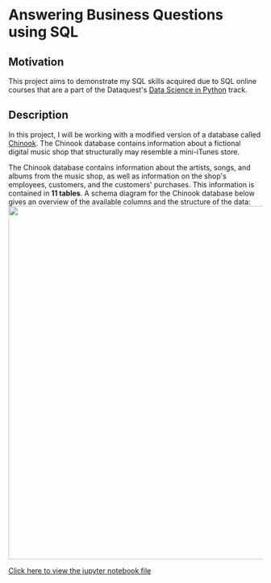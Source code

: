 # Answering Business Questions using SQL
## Motivation
This project aims to demonstrate my SQL skills acquired due to SQL online courses that are a part of the Dataquest's <a href='https://www.dataquest.io/path/data-scientist/'>Data Science in Python</a> track.
## Description
In this project, I will be working with a modified version of a database called <a href='https://github.com/lerocha/chinook-database'>Chinook</a>. The Chinook database contains information about a fictional digital music shop that structurally may resemble a mini-iTunes store.

The Chinook database contains information about the artists, songs, and albums from the music shop, as well as information on the shop's employees, customers, and the customers' purchases. This information is contained in __11 tables__. A schema diagram for the Chinook database below gives an overview of the available columns and the structure of the data:
<img src="https://s3.amazonaws.com/dq-content/191/chinook-schema.svg" width="700">

<a href='https://nbviewer.jupyter.org/urls/community.dataquest.io/uploads/short-url/uIJXTV6v0De9tAuGbwczYAz9Uq3.ipynb' target="_blank" rel="noreferrer noopener">Click here to view the jupyter notebook file</a>
